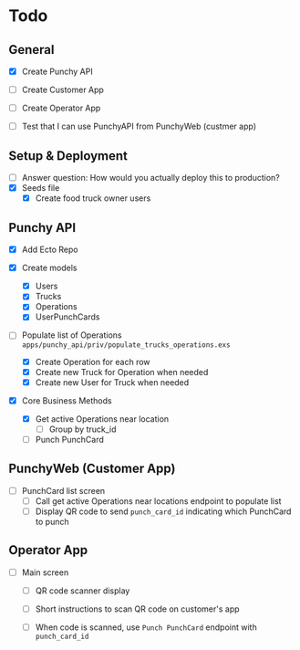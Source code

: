 
# Todo

## General

- [x] Create Punchy API
- [ ] Create Customer App
- [ ] Create Operator App

- [ ] Test that I can use PunchyAPI from PunchyWeb (custmer app)

## Setup & Deployment

- [ ] Answer question: How would you actually deploy this to production?
- [X] Seeds file
  - [X] Create food truck owner users

## Punchy API

- [x] Add Ecto Repo

- [x] Create models
  - [x] Users
  - [x] Trucks
  - [x] Operations
  - [x] UserPunchCards

- [ ] Populate list of Operations
  `apps/punchy_api/priv/populate_trucks_operations.exs`
  - [X] Create Operation for each row
  - [X] Create new Truck for Operation when needed
  - [X] Create new User for Truck when needed

- [X] Core Business Methods
  - [X] Get active Operations near location
    - [ ] Group by truck_id
  - [ ] Punch PunchCard

## PunchyWeb (Customer App)

- [ ] PunchCard list screen
  - [ ] Call get active Operations near locations endpoint to populate list
  - [ ] Display QR code to send `punch_card_id` indicating which PunchCard to punch

## Operator App

- [ ] Main screen
  - [ ] QR code scanner display
  - [ ] Short instructions to scan QR code on customer's app
  - [ ] When code is scanned, use `Punch PunchCard` endpoint with `punch_card_id`


